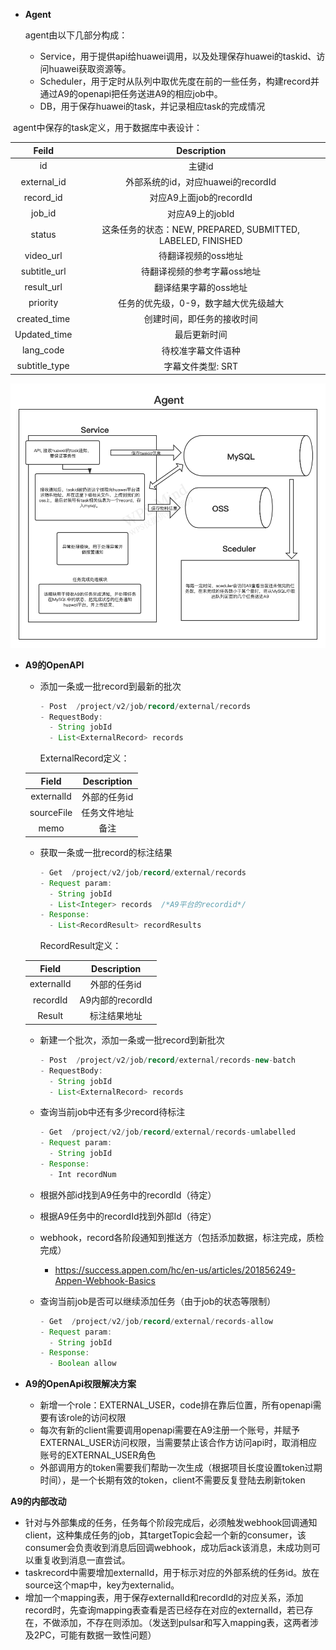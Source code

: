 
- **Agent**

  agent由以下几部分构成：

  - Service，用于提供api给huawei调用，以及处理保存huawei的taskid、访问huawei获取资源等。
  - Scheduler，用于定时从队列中取优先度在前的一些任务，构建record并通过A9的openapi把任务送进A9的相应job中。
  - DB，用于保存huawei的task，并记录相应task的完成情况



​       agent中保存的task定义，用于数据库中表设计：

|     Feild     |                         Description                         |
| :-----------: | :---------------------------------------------------------: |
|      id       |                           主键id                            |
|  external_id  |             外部系统的id，对应huawei的recordId              |
|   record_id   |                   对应A9上面job的recordId                   |
|    job_id     |                       对应A9上的jobId                       |
|    status     | 这条任务的状态：NEW, PREPARED, SUBMITTED, LABELED, FINISHED |
|   video_url   |                     待翻译视频的oss地址                     |
| subtitle_url  |                 待翻译视频的参考字幕oss地址                 |
|  result_url   |                    翻译结果字幕的oss地址                    |
|   priority    |            任务的优先级，0-9，数字越大优先级越大            |
| created_time  |                 创建时间，即任务的接收时间                  |
| Updated_time  |                        最后更新时间                         |
|   lang_code   |                     待校准字幕文件语种                      |
| subtitle_type |                      字幕文件类型: SRT                      |



![img](https://github.com/jiecaoappen/detail-design/blob/master/Huawei/Agent.png)



- **A9的OpenAPI**

  - 添加一条或一批record到最新的批次

    ```java
    - Post  /project/v2/job/record/external/records
    - RequestBody: 
      - String jobId
      - List<ExternalRecord> records
    ```

    ExternalRecord定义：

  |   Field    | Description  |
  | :--------: | :----------: |
  | externalId | 外部的任务id |
  | sourceFile | 任务文件地址 |
  |    memo    |     备注     |

  - 获取一条或一批record的标注结果

    ```java
    - Get  /project/v2/job/record/external/records
    - Request param:
      - String jobId
      - List<Integer> records  /*A9平台的recordid*/
    - Response:
      - List<RecordResult> recordResults
    ```

    RecordResult定义：

  |   Field    |   Description    |
  | :--------: | :--------------: |
  | externalId |   外部的任务id   |
  |  recordId  | A9内部的recordId |
  |   Result   |   标注结果地址   |

  - 新建一个批次，添加一条或一批record到新批次

    ``` java
    - Post  /project/v2/job/record/external/records-new-batch
    - RequestBody: 
      - String jobId
      - List<ExternalRecord> records
    ```

  - 查询当前job中还有多少record待标注

    ```java
    - Get  /project/v2/job/record/external/records-umlabelled
    - Request param:
      - String jobId
    - Response:
      - Int recordNum
    ```

  - 根据外部id找到A9任务中的recordId（待定）

  - 根据A9任务中的recordId找到外部Id（待定）

  - webhook，record各阶段通知到推送方（包括添加数据，标注完成，质检完成）

    - https://success.appen.com/hc/en-us/articles/201856249-Appen-Webhook-Basics

  - 查询当前job是否可以继续添加任务（由于job的状态等限制）

    ```java
    - Get  /project/v2/job/record/external/records-allow
    - Request param:
      - String jobId
    - Response:
      - Boolean allow
    ```



- **A9的OpenApi权限解决方案**
  - 新增一个role：EXTERNAL_USER，code排在靠后位置，所有openapi需要有该role的访问权限
  - 每次有新的client需要调用openapi需要在A9注册一个账号，并赋予EXTERNAL_USER访问权限，当需要禁止该合作方访问api时，取消相应账号的EXTERNAL_USER角色
  - 外部调用方的token需要我们帮助一次生成（根据项目长度设置token过期时间），是一个长期有效的token，client不需要反复登陆去刷新token


**A9的内部改动**

- 针对与外部集成的任务，任务每个阶段完成后，必须触发webhook回调通知client，这种集成任务的job，其targetTopic会起一个新的consumer，该consumer会负责收到消息后回调webhook，成功后ack该消息，未成功则可以重复收到消息一直尝试。
- taskrecord中需要增加externalId，用于标示对应的外部系统的任务id。放在source这个map中，key为externalid。
- 增加一个mapping表，用于保存externalId和recordId的对应关系，添加record时，先查询mapping表查看是否已经存在对应的externalId，若已存在，不做添加，不存在则添加。（发送到pulsar和写入mapping表，这两者涉及2PC，可能有数据一致性问题）
